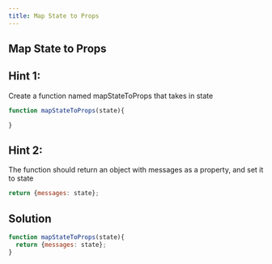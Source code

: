 ```yaml
---
title: Map State to Props
---
```

## Map State to Props

## Hint 1:

Create a function named mapStateToProps that takes in state
```javascript
function mapStateToProps(state){

}
```

## Hint 2: 
The function should return an object with messages as a property, and set it to state
```javascript
return {messages: state};
```

## Solution
```javascript
function mapStateToProps(state){
  return {messages: state};
}
```